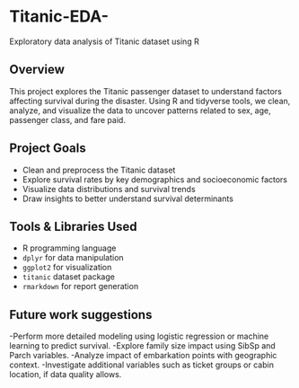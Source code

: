# Titanic-EDA-
Exploratory data analysis of Titanic dataset using R

## Overview

This project explores the Titanic passenger dataset to understand factors affecting survival during the disaster. Using R and tidyverse tools, we clean, analyze, and visualize the data to uncover patterns related to sex, age, passenger class, and fare paid.

## Project Goals

- Clean and preprocess the Titanic dataset  
- Explore survival rates by key demographics and socioeconomic factors  
- Visualize data distributions and survival trends  
- Draw insights to better understand survival determinants

## Tools & Libraries Used

- R programming language  
- `dplyr` for data manipulation  
- `ggplot2` for visualization  
- `titanic` dataset package  
- `rmarkdown` for report generation


## Future work suggestions 
-Perform more detailed modeling using logistic regression or machine learning to predict survival.
-Explore family size impact using SibSp and Parch variables.
-Analyze impact of embarkation points with geographic context.
-Investigate additional variables such as ticket groups or cabin location, if data quality allows.
